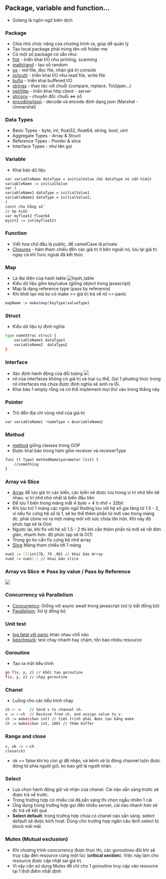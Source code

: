 ## Package, variable and function...
- Golang là ngôn ngữ biên dịch
### Package
- Chia nhỏ chức năng của chương trình ra, giúp dễ quản lý
- Tạo local package phải trùng tên với folder mẹ
- Có một số package có sẵn như:
- [fmt](https://pkg.go.dev/fmt) - triển khai I/O như printing, scanning
- [math/rand](https://pkg.go.dev/math/rand) - tạo số random
- [os](https://pkg.go.dev/os) - mở file, đọc file, nhận giá trị console
- [io/ioutil](https://pkg.go.dev/io/ioutil) - triển khai I/O như read file, write file
- [bufio]() - triển khai buffered I/O
- [strings](https://pkg.go.dev/strings) - thao tác với chuỗi (compare, replace, ToUpper...)
- [net/http](https://pkg.go.dev/net/http) - triển khai http client - server
- [strconv](https://pkg.go.dev/strconv) - chuyển đổi: chuỗi <=> số
- [encoding/json](https://pkg.go.dev/encoding/json) - decode và encode định dạng json (Marshal - Unmarshal)
### Data Types
- Basic Types - byte, int, float32, float64, string, bool, uint
- Aggregate Types - Array & Struct
- Reference Types - Pointer & slice
- Interface Types - như tên gọi
### Variable
- Khai báo dữ liệu
 ```sh
var variableName dataType = initialValue (bỏ dataType nó vẫn hiểu)
variableName := initialValue
var (
variableName1 dataType = initialValue1
variableName2 dataType = initialValue2, 
)
const cho hằng số
// ép kiểu
var myfloat2 float64
myint2 := int(myfloat2)
```
### Function
- Viết hoa chữ đầu là public, để camelCase là private
- [Closures](https://tour.golang.org/moretypes/25) - hàm tham chiếu đến các giá trị ở bên ngoài nó, lưu lại giá trị ngay cả khi func ngoài đã kết thúc

### Map
- Là đại diện của hash table
![hash_table](https://res.cloudinary.com/duchieu/image/upload/v1628231751/test/uv61nbykbv3xurdcgt9b.png)
- Kiểu dử liệu gồm key/value (giống object trong javascript)
- Map là dạng reference type (pass by reference)
- Khi khởi tạo mà ko có make >> giá trị trả về nil >> panic
```sh
mapName := make(map[keyType]valueType)
```
### Struct
- Kiểu dữ liệu tự định nghĩa
```sh
type nameStruc struct {
	variableName1 dataType1
	variableName2  dataType2
}
```

### Interface
- Xác định hành động của đối tượng
  ![](https://res.cloudinary.com/duchieu/image/upload/v1628161531/test/pmt45zpfxsmsqycoej43.png)
- nil của interfaces không có giá trị và loại cụ thể, Gọi 1 phương thức trong nil interfaces mà chưa được định nghĩa sẽ sinh ra lỗi.
- Khai báo 1 empty rỗng và có thể implement mọi thứ vào trong thằng này

### Pointer
- Trỏ đến địa chỉ vùng nhớ của giá trị
```sh
var variableName1 *nameType = &variableName2
```

### Method
- [method](https://tutorialedge.net/golang/go-methods-tutorial/) giống classes trong OOP
- Được khai báo trong hàm gồm receiver và receiverType
```sh
func (t Type) methodName(parameter list) {
    //something
}
```

### Array và Slice
- [Array]() để lưu giá trị các biến, các biến sẽ được lưu trong vị trí nhớ liền kề nhau. vị trí nhớ nhỏ nhất là biến đầu tiên
- Để lưu 1 biến trong mảng mất 4 byte = 4 ô nhớ = 32bit
- Khi lưu trữ 1 mảng các ngôn ngữ thường lưu với hệ số gia tăng từ 1.5 - 2, vì nếu fix cứng hệ số là 1, sẽ ko thể thêm phần tử mới vào trong mảng đc. phải clone nó ra một mảng mới với sức chứa lớn hơn. Khi này độ phức tạp sẽ là O(n)
- Ngược lại, khi fix với hệ số 1.5 - 2 thì khi cần thêm phần tử mới sẽ rất đơn giản, nhanh hơn. độ phức tạp sẽ là O(1)
- Trong go ko cần fix cứng bộ nhớ array
- [Slice]() Mảng tham chiếu tới 1 mảng
```sh
num1 := [3]int{78, 79 ,80} // khai báo Array
num2 := num1[:] // khai báo slice
```

### Array vs Slice => Pass by value / Pass by Reference

![](https://res.cloudinary.com/duchieu/image/upload/v1628163307/test/ictoic1bchayf2vqll2t.gif)

###  Concurrency và Parallelism
- [Concurrency](https://www.youtube.com/watch?v=KmJ-Phn49jA): Giống với async await trong javascript (xử lý bất đồng bộ)
- [Parallelism](): Xử lý đồng bộ

### Unit test
- [log.fatal với panic](https://stackoverflow.com/questions/35996966/what-are-the-differences-in-outcome-for-panic-vs-log-fatalln-in-golang)  khác nhau chỗ nào
- [benchmark](https://pkg.go.dev/testing): test chạy nhanh hay chậm, tốn bao nhiêu resource

### Goroutine
- Tạo ra một tiểu trình
```sh
go f(x, y, z) // khởi tạo goroutine
f(x, y, z) // chạy goroutine
```

### Chanel
- Luồng cho các tiểu trình chạy
```sh
ch <- v    // Send v to channel ch.
v := <-ch  // Receive from ch, and assign value to v.
ch := make(chan int) // tiểu trình phải được tạo bằng make
ch := make(chan int, 100) // thêm buffer
```
### Range and close
```sh
v, ok := <-ch  
close(ch)
```
- ok == false khi ko còn gì để nhận, và kênh sẽ bị đóng
channel luôn được đóng từ phía người gửi, ko bao giờ là người nhận.

### Select
- Lựa chọn hành động gửi và nhận của chanel. Cái nào sẵn sàng trước sẽ được trả về trước.
- Trong trường hợp có nhiều cái đã.sẵn sàng thì chọn ngẫu nhiên 1 cái
- Ứng dụng trong trường hợp gọi đến nhiều server, cái nào nhanh hơn sẽ đc trả về kết quả
- **Select default**: trong trường hợp chưa có chanel nào sẵn sàng. select default sẽ được kích hoạt. Dùng cho trường hợp ngăn câu lệnh select bị block mãi mãi.

### Mutex (Mutual exclusion)
- Khi chương trình concurrency được thực thi, các goroutines đôi khi sẽ truy cập đến resource cùng một lúc (**critical section**). Việc này làm cho resource được cập nhật sai giá trị.
- Vì vậy cần sử dụng Mutex để chỉ cho 1 goroutine truy cập vào resource tại 1 thời điểm nhất định



